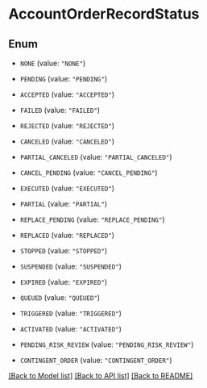 # AccountOrderRecordStatus

## Enum


* `NONE` (value: `"NONE"`)

* `PENDING` (value: `"PENDING"`)

* `ACCEPTED` (value: `"ACCEPTED"`)

* `FAILED` (value: `"FAILED"`)

* `REJECTED` (value: `"REJECTED"`)

* `CANCELED` (value: `"CANCELED"`)

* `PARTIAL_CANCELED` (value: `"PARTIAL_CANCELED"`)

* `CANCEL_PENDING` (value: `"CANCEL_PENDING"`)

* `EXECUTED` (value: `"EXECUTED"`)

* `PARTIAL` (value: `"PARTIAL"`)

* `REPLACE_PENDING` (value: `"REPLACE_PENDING"`)

* `REPLACED` (value: `"REPLACED"`)

* `STOPPED` (value: `"STOPPED"`)

* `SUSPENDED` (value: `"SUSPENDED"`)

* `EXPIRED` (value: `"EXPIRED"`)

* `QUEUED` (value: `"QUEUED"`)

* `TRIGGERED` (value: `"TRIGGERED"`)

* `ACTIVATED` (value: `"ACTIVATED"`)

* `PENDING_RISK_REVIEW` (value: `"PENDING_RISK_REVIEW"`)

* `CONTINGENT_ORDER` (value: `"CONTINGENT_ORDER"`)


[[Back to Model list]](../README.md#documentation-for-models) [[Back to API list]](../README.md#documentation-for-api-endpoints) [[Back to README]](../README.md)


